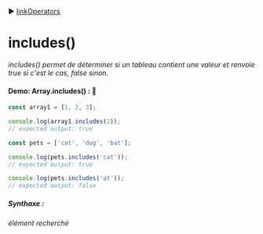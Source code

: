 :arrow_forward: [linkOperators](../link/linkOperators.md)

# includes() 

_includes() permet de déterminer si un tableau contient une valeur et renvoie true si c'est le cas, false sinon._


#### Demo: Array.includes() : :speech_balloon:

````js
const array1 = [1, 2, 3];

console.log(array1.includes(2));
// expected output: true

const pets = ['cat', 'dog', 'bat'];

console.log(pets.includes('cat'));
// expected output: true

console.log(pets.includes('at'));
// expected output: false
````

##### Synthaxe :

_élément recherché_
